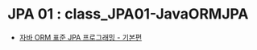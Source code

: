 # JPA 01 : class_JPA01-JavaORMJPA
 - [자바 ORM 표준 JPA 프로그래밍 - 기본편](http://www.inflearn.com/course/ORM-JPA-Basic/)

